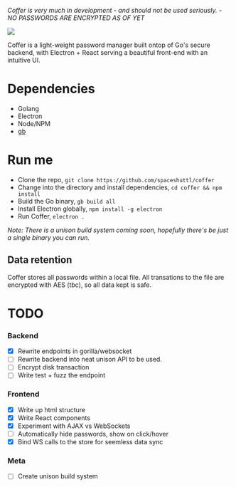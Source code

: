 *Coffer is very much in development - and should not be used seriously. - NO PASSWORDS ARE ENCRYPTED AS OF YET*

![](blob/master/screenshot.jpg)

Coffer is a light-weight password manager built ontop of Go's secure backend, with Electron + React serving a beautiful front-end with an  intuitive UI.

# Dependencies
- Golang
- Electron
- Node/NPM
- [gb](https://getgb.io)

# Run me
- Clone the repo, `git clone https://github.com/spaceshuttl/coffer`
- Change into the directory and install dependencies, `cd coffer && npm install`
- Build the Go binary, `gb build all`
- Install Electron globally, `npm install -g electron`
- Run Coffer, `electron .`

*Note: There is a unison build system coming soon, hopefully there's be just a single binary you can run.*

## Data retention
Coffer stores all passwords within a local file. All transations to the file are encrypted with AES (tbc), so all data kept is safe.

# TODO

### Backend
- [X] Rewrite endpoints in gorilla/websocket
- [ ] Rewrite backend into neat unison API to be used.
- [ ] Encrypt disk transaction
- [ ] Write test + fuzz the endpoint

### Frontend
- [X] Write up html structure
- [X] Write React components
- [X] Experiment with AJAX vs WebSockets
- [ ] Automatically hide passwords, show on click/hover
- [X] Bind WS calls to the store for seemless data sync

### Meta
- [ ] Create unison build system
